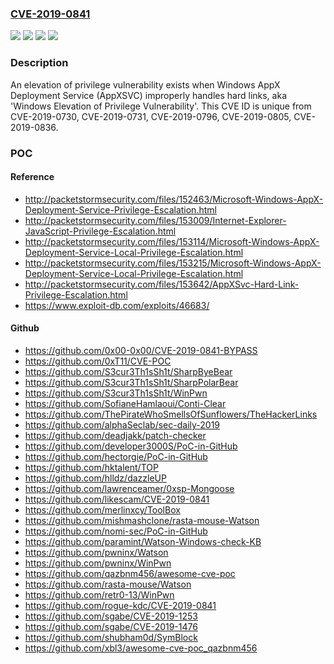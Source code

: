 ### [CVE-2019-0841](https://cve.mitre.org/cgi-bin/cvename.cgi?name=CVE-2019-0841)
![](https://img.shields.io/static/v1?label=Product&message=Windows%20Server&color=blue)
![](https://img.shields.io/static/v1?label=Product&message=Windows&color=blue)
![](https://img.shields.io/static/v1?label=Version&message=n%2Fa&color=blue)
![](https://img.shields.io/static/v1?label=Vulnerability&message=Elevation%20of%20Privilege&color=brighgreen)

### Description

An elevation of privilege vulnerability exists when Windows AppX Deployment Service (AppXSVC) improperly handles hard links, aka 'Windows Elevation of Privilege Vulnerability'. This CVE ID is unique from CVE-2019-0730, CVE-2019-0731, CVE-2019-0796, CVE-2019-0805, CVE-2019-0836.

### POC

#### Reference
- http://packetstormsecurity.com/files/152463/Microsoft-Windows-AppX-Deployment-Service-Privilege-Escalation.html
- http://packetstormsecurity.com/files/153009/Internet-Explorer-JavaScript-Privilege-Escalation.html
- http://packetstormsecurity.com/files/153114/Microsoft-Windows-AppX-Deployment-Service-Local-Privilege-Escalation.html
- http://packetstormsecurity.com/files/153215/Microsoft-Windows-AppX-Deployment-Service-Local-Privilege-Escalation.html
- http://packetstormsecurity.com/files/153642/AppXSvc-Hard-Link-Privilege-Escalation.html
- https://www.exploit-db.com/exploits/46683/

#### Github
- https://github.com/0x00-0x00/CVE-2019-0841-BYPASS
- https://github.com/0xT11/CVE-POC
- https://github.com/S3cur3Th1sSh1t/SharpByeBear
- https://github.com/S3cur3Th1sSh1t/SharpPolarBear
- https://github.com/S3cur3Th1sSh1t/WinPwn
- https://github.com/SofianeHamlaoui/Conti-Clear
- https://github.com/ThePirateWhoSmellsOfSunflowers/TheHackerLinks
- https://github.com/alphaSeclab/sec-daily-2019
- https://github.com/deadjakk/patch-checker
- https://github.com/developer3000S/PoC-in-GitHub
- https://github.com/hectorgie/PoC-in-GitHub
- https://github.com/hktalent/TOP
- https://github.com/hlldz/dazzleUP
- https://github.com/lawrenceamer/0xsp-Mongoose
- https://github.com/likescam/CVE-2019-0841
- https://github.com/merlinxcy/ToolBox
- https://github.com/mishmashclone/rasta-mouse-Watson
- https://github.com/nomi-sec/PoC-in-GitHub
- https://github.com/paramint/Watson-Windows-check-KB
- https://github.com/pwninx/Watson
- https://github.com/pwninx/WinPwn
- https://github.com/qazbnm456/awesome-cve-poc
- https://github.com/rasta-mouse/Watson
- https://github.com/retr0-13/WinPwn
- https://github.com/rogue-kdc/CVE-2019-0841
- https://github.com/sgabe/CVE-2019-1253
- https://github.com/sgabe/CVE-2019-1476
- https://github.com/shubham0d/SymBlock
- https://github.com/xbl3/awesome-cve-poc_qazbnm456

